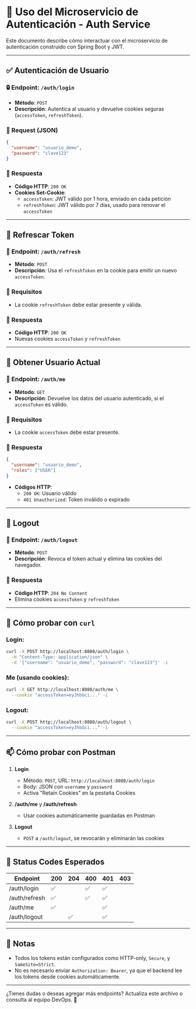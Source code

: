 # 📘 Uso del Microservicio de Autenticación - Auth Service

Este documento describe cómo interactuar con el microservicio de autenticación construido con Spring Boot y JWT.

---

## ✅ Autenticación de Usuario

### 🔒 Endpoint: `/auth/login`
- **Método**: `POST`
- **Descripción**: Autentica al usuario y devuelve cookies seguras (`accessToken`, `refreshToken`).

### 🧾 Request (JSON)
```json
{
  "username": "usuario_demo",
  "password": "clave123"
}
```

### 🧾 Respuesta
- **Código HTTP**: `200 OK`
- **Cookies Set-Cookie**:
    - `accessToken`: JWT válido por 1 hora, enviado en cada petición
    - `refreshToken`: JWT válido por 7 días, usado para renovar el `accessToken`

---

## 🔄 Refrescar Token

### 🔁 Endpoint: `/auth/refresh`
- **Método**: `POST`
- **Descripción**: Usa el `refreshToken` en la cookie para emitir un nuevo `accessToken`.

### 🧾 Requisitos
- La cookie `refreshToken` debe estar presente y válida.

### 🧾 Respuesta
- **Código HTTP**: `200 OK`
- Nuevas cookies `accessToken` y `refreshToken`

---

## 🔐 Obtener Usuario Actual

### 👤 Endpoint: `/auth/me`
- **Método**: `GET`
- **Descripción**: Devuelve los datos del usuario autenticado, si el `accessToken` es válido.

### 🧾 Requisitos
- La cookie `accessToken` debe estar presente.

### 🧾 Respuesta
```json
{
  "username": "usuario_demo",
  "roles": ["USER"]
}
```
- **Códigos HTTP**:
    - `200 OK`: Usuario válido
    - `401 Unauthorized`: Token inválido o expirado

---

## 🚪 Logout

### 🧼 Endpoint: `/auth/logout`
- **Método**: `POST`
- **Descripción**: Revoca el token actual y elimina las cookies del navegador.

### 🧾 Respuesta
- **Código HTTP**: `204 No Content`
- Elimina cookies `accessToken` y `refreshToken`

---

## 🧪 Cómo probar con `curl`

### Login:
```bash
curl -X POST http://localhost:8080/auth/login \
  -H "Content-Type: application/json" \
  -d '{"username": "usuario_demo", "password": "clave123"}' -i
```

### Me (usando cookies):
```bash
curl -X GET http://localhost:8080/auth/me \
  --cookie "accessToken=eyJhbGci..." -i
```

### Logout:
```bash
curl -X POST http://localhost:8080/auth/logout \
  --cookie "accessToken=eyJhbGci..." -i
```

---

## 📫 Cómo probar con Postman

1. **Login**
    - Método: `POST`, URL: `http://localhost:8080/auth/login`
    - Body: JSON con `username` y `password`
    - Activa "Retain Cookies" en la pestaña Cookies

2. **/auth/me** y **/auth/refresh**
    - Usar cookies automáticamente guardadas en Postman

3. **Logout**
    - `POST` a `/auth/logout`, se revocarán y eliminarán las cookies

---

## 🛑 Status Codes Esperados
| Endpoint         | 200 | 204 | 400 | 401 | 403 |
|------------------|-----|-----|-----|-----|-----|
| /auth/login      | ✅  |     | ✅  | ✅  |     |
| /auth/refresh    | ✅  |     | ✅  | ✅  |     |
| /auth/me         | ✅  |     |     | ✅  |     |
| /auth/logout     |     | ✅  |     | ✅  |     |

---

## 📌 Notas
- Todos los tokens están configurados como HTTP-only, `Secure`, y `SameSite=Strict`.
- No es necesario enviar `Authorization: Bearer`, ya que el backend lee los tokens desde cookies automáticamente.

---

¿Tienes dudas o deseas agregar más endpoints? Actualiza este archivo o consulta al equipo DevOps. 💬

